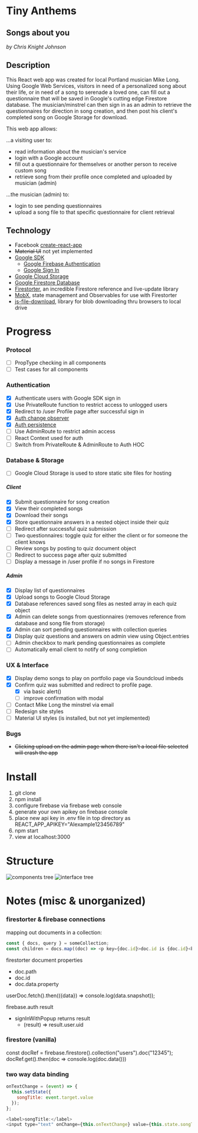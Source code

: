 # Tiny Anthems
## Songs about you
*by Chris Knight Johnson*

## Description
This React web app was created for local Portland musician Mike Long. Using Google Web Services, visitors in need of a personalized song about their life, or in need of a song to serenade a loved one, can fill out a questionnaire that will be saved in Google's cutting edge Firestore database. The musician/minstrel can then sign in as an admin to retrieve the questionnaires for direction in song creation, and then post his client's completed song on Google Storage for download.

This web app allows:

...a visiting user to:
* read information about the musician's service
* login with a Google account
* fill out a questionnaire for themselves or another person to receive custom song
* retrieve song from their profile once completed and uploaded by musician (admin)

...the musician (admin) to:
* login to see pending questionnaires
* upload a song file to that specific questionnaire for client retrieval


## Technology
* Facebook [create-react-app](https://github.com/facebook/create-react-app)
* ~~Material UI~~ not yet implemented
* [Google SDK](https://cloud.google.com/sdk)
  * [Google Firebase Authentication](https://firebase.google.com/docs/auth/)
  * [Google Sign In](https://firebase.google.com/docs/auth/web/google-signin)
* [Google Cloud Storage](https://cloud.google.com/)
* [Google Firestore Database](https://firebase.google.com/docs/firestore/)
* [Firestorter](https://github.com/IjzerenHein/firestorter), an incredible Firestore reference and live-update library
* [MobX](https://mobx.js.org/index.html), state management and Observables for use with Firestorter
* [js-file-download](https://www.npmjs.com/package/js-file-download), library for blob downloading thru browsers to local drive

# Progress
### Protocol
- [ ] PropType checking in all components
- [ ] Test cases for all components

### Authentication
- [x] Authenticate users with Google SDK sign in
- [x] Use PrivateRoute function to restrict access to unlogged users
- [x] Redirect to /user Profile page after successful sign in
- [x] [Auth change observer](https://firebase.google.com/docs/auth/web/manage-users)
- [x] [Auth persistence](https://firebase.google.com/docs/auth/web/auth-state-persistence)
- [ ] Use AdminRoute to restrict admin access
- [ ] React Context used for auth
- [ ] Switch from PrivateRoute & AdminRoute to Auth HOC

### Database & Storage
- [ ] Google Cloud Storage is used to store static site files for hosting

##### Client
- [x] Submit questionnaire for song creation
- [x] View their completed songs
- [x] Download their songs
- [x] Store questionnaire answers in a nested object inside their quiz
- [ ] Redirect after successful quiz submission
- [ ] Two questionnaires: toggle quiz for either the client or for someone the client knows
- [ ] Review songs by posting to quiz document object
- [ ] Redirect to success page after quiz submitted
- [ ] Display a message in /user profile if no songs in Firestore

##### Admin
- [x] Display list of questionnaires
- [x] Upload songs to Google Cloud Storage
- [x] Database references saved song files as nested array in each quiz object
- [x] Admin can delete songs from questionnaires (removes reference from database and song file from storage)
- [x] Admin can sort pending questionnaires with collection queries
- [x] Display quiz questions and answers on admin view using Object.entries
- [ ] Admin checkbox to mark pending questionnaires as complete
- [ ] Automatically email client to notify of song completion

### UX & Interface
- [x] Display demo songs to play on portfolio page via Soundcloud imbeds
- [x] Confirm quiz was submitted and redirect to profile page.
  - [x] via basic alert()
  - [ ] improve confirmation with modal
- [ ] Contact Mike Long the minstrel via email
- [ ] Redesign site styles
- [ ] Material UI styles (is installed, but not yet implemented)

### Bugs
* ~~Clicking upload on the admin page when there isn't a local file selected will crash the app~~

# Install
1. git clone
1. npm install
1. configure firebase via firebase web console
1. generate your own apikey on firebase console
1. place new api key in .env file in top directory as REACT_APP_APIKEY="AIexample123456789"
1. npm start
1. view at localhost:3000

# Structure
![components tree](tiny-anthems-components4.png)
![interface tree](tiny-anthems-interface3.png)

# Notes (misc & unorganized)

### firestorter & firebase connections
mapping out documents in a collection:
```javascript
const { docs, query } = someCollection;
const children = docs.map((doc) => <p key={doc.id}>doc.id is {doc.id}<br/>doc.data.name is {doc.data.name}</p>);
```
firestorter document properties
* doc.path
* doc.id
* doc.data.property

userDoc.fetch().then(({data}) => console.log(data.snapshot));

firebase.auth result
* signInWithPopup returns result
  * (result) => result.user.uid

### firestore (vanilla)
const docRef = firebase.firestore().collection("users").doc("12345");
docRef.get().then(doc => console.log(doc.data()))

### two way data binding
```javascript
onTextChange = (event) => {
  this.setState({
    songTitle: event.target.value
  });
};

<label>songTitle:</label>
<input type="text" onChange={this.onTextChange} value={this.state.songTitle || ''} />
```
